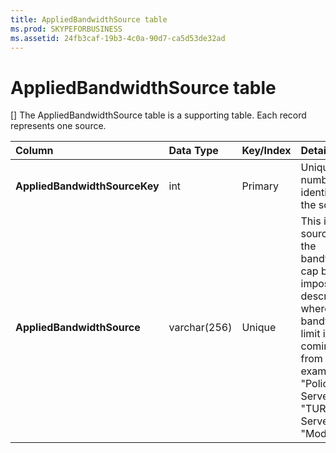 ```yaml
---
title: AppliedBandwidthSource table
ms.prod: SKYPEFORBUSINESS
ms.assetid: 24fb3caf-19b3-4c0a-90d7-ca5d53de32ad
---
```



# AppliedBandwidthSource table
[]
The AppliedBandwidthSource table is a supporting table. Each record represents one source.
  
    
    



|****Column****|****Data Type****|****Key/Index****|****Details****|
|:-----|:-----|:-----|:-----|
|**AppliedBandwidthSourceKey** <br/> |int  <br/> |Primary  <br/> |Unique number identifying the source.  <br/> |
|**AppliedBandwidthSource** <br/> |varchar(256)  <br/> |Unique  <br/> |This is the source of the bandwidth cap being imposed. It describes where the bandwidth limit is coming from (for example, "Policy Server", "TURN Server", or "Modality").  <br/> |
   

